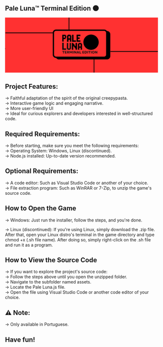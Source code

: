 Pale Luna™ Terminal Edition 🌑
------------------------------------------------------------------------------------------------------                                 

![26.jpg](26.jpg)
     
Project Features:
------------------------------------------------------------------------------------------------------
-> Faithful adaptation of the spirit of the original creepypasta.                                                                       
-> Interactive game logic and engaging narrative.                                                                                                                                              
-> More user-friendly UI                                                                                                                                              
-> Ideal for curious explorers and developers interested in well-structured code.

Required Requirements:
------------------------------------------------------------------------------------------------------
-> Before starting, make sure you meet the following requirements:                                                                       
-> Operating System: Windows, Linux (discontinued).                                                                                                                                              
-> Node.js installed: Up-to-date version recommended.

Optional Requirements:
------------------------------------------------------------------------------------------------------
-> A code editor: Such as Visual Studio Code or another of your choice.                                                                       
-> File extraction program: Such as WinRAR or 7-Zip, to unzip the game's source code.

How to Open the Game
--------------------------------------------------------------------------------------
-> Windows: Just run the installer, follow the steps, and you're done.

-> Linux (discontinued): If you're using Linux, simply download the .zip file. After that, open your Linux distro's terminal in the game directory and type chmod +x (.sh file name). After doing so, simply right-click on the .sh file and run it as a program.

How to View the Source Code
------------------------------------------------------------------------------------------------------
-> If you want to explore the project's source code:                                                                                                                                              
-> Follow the steps above until you open the unzipped folder.                                                                                                                                              
-> Navigate to the subfolder named assets.                                                                                                                                              
-> Locate the Pale Luna.js file.                                                                                                                                              
-> Open the file using Visual Studio Code or another code editor of your choice.

⚠️ Note:
------------------------------------------------------------------------------------------------------
-> Only available in Portuguese.

Have fun!
------------------------------------------------------------------------------------------------------

